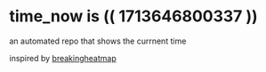 # time_now is (( 1713646800337 ))

an automated repo that shows the currnent time

inspired by [breakingheatmap](https://github.com/breakingheatmap/breakingheatmap)